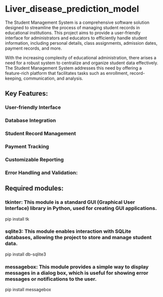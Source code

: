 # Liver_disease_prediction_model
The Student Management System is a comprehensive software solution designed to streamline the process of managing student records in educational institutions. This project aims to provide a user-friendly interface for administrators and educators to efficiently handle student information, including personal details, class assignments, admission dates, payment records, and more.

With the increasing complexity of educational administration, there arises a need for a robust system to centralize and organize student data effectively. The Student Management System addresses this need by offering a feature-rich platform that facilitates tasks such as enrollment, record-keeping, communication, and analysis.

## Key Features:

### User-friendly Interface

### Database Integration

### Student Record Management

### Payment Tracking

### Customizable Reporting

### Error Handling and Validation:

## Required modules:
### tkinter: This module is a standard GUI (Graphical User Interface) library in Python, used for creating GUI applications.
pip install tk
### sqlite3: This module enables interaction with SQLite databases, allowing the project to store and manage student data.
pip install db-sqlite3
### messagebox: This module provides a simple way to display messages in a dialog box, which is useful for showing error messages or notifications to the user.
pip install messagebox
